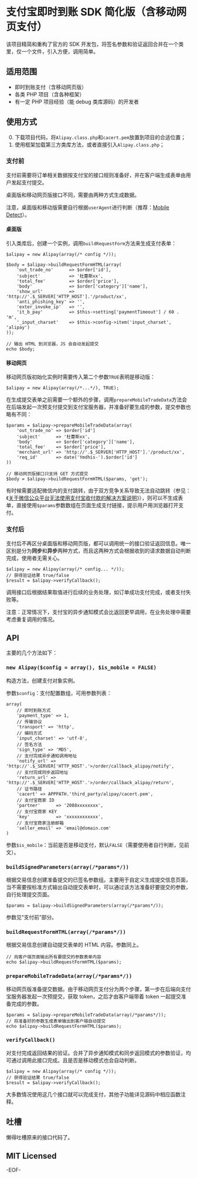 支付宝即时到账 SDK 简化版（含移动网页支付）
==========

该项目精简和重构了官方的 SDK 开发包，将签名参数和验证返回合并在一个类里，仅一个文件，引入方便，调用简单。

适用范围
----------

* 即时到账支付（含移动网页版）
* 各类 PHP 项目（含各种框架）
* 有一定 PHP 项目经验（能 debug 类库源码）的开发者

使用方式
----------

0. 下载项目代码，将`Alipay.class.php`和`cacert.pem`放置到项目的合适位置；
0. 使用框架加载第三方类库方法，或者直接引入`Alipay.class.php`；

### 支付前 ###

支付前需要将订单相关数据按支付宝的接口规则准备好，并在客户端生成表单由用户发起支付提交。

桌面版和移动网页版接口不同，需要由两种方式生成数据。

注意，桌面版和移动版需要自行根据`userAgent`进行判断（推荐：[Mobile Detect](https://github.com/serbanghita/Mobile-Detect)）。

#### 桌面版 ####

引入类库后，创建一个实例，调用`buildRequestForm`方法来生成支付表单：

	$alipay = new Alipay(array(/* config */));

	$body = $alipay->buildRequestFormHTML(array(
		'out_trade_no'      => $order['id'],
		'subject'	        => '杜蕾斯xx',
		'total_fee'         => $order['price'],
		'body'              => $order['category']['name'],
		'show_url'          => 'http://'.$_SERVER['HTTP_HOST'].'/product/xx',
		'anti_phishing_key' => '',
		'exter_invoke_ip'   => '',
		'it_b_pay'          => $this->setting['paymentTimeout'] / 60 . 'm',
		'_input_charset'    => $this->config->item('input_charset', 'alipay')
	));

	// 输出 HTML 到浏览器，JS 会自动发起提交
	echo $body;

#### 移动网页 ####

移动网页版初始化实例时需要传入第二个参数`TRUE`表明是移动版：

	$alipay = new Alipay(array(/*...*/), TRUE);

在生成提交表单之前需要一个额外的步骤，调用`prepareMobileTradeData`方法会在后端发起一次预支付提交到支付宝服务器，并准备好要生成的参数，提交参数也略有不同：

	$params = $alipay->prepareMobileTradeData(array(
		'out_trade_no' => $order['id']
		'subject'	   => '杜蕾斯xx',
		'body'         => $order['category']['name'],
		'total_fee'    => $order['price'],
		'merchant_url' => 'http://'.$_SERVER['HTTP_HOST'].'/product/xx',
		'req_id'       => date('Ymdhis-').$order['id']
	))

	// 移动网页版接口只支持 GET 方式提交
	$body = $alipay->buildRequestFormHTML($params, 'get');

有时候需要适配微信内的支付跳转，由于双方竞争关系导致无法自动跳转（参见：《[关于微信公众平台无法使用支付宝收付款的解决方案说明](https://cshall.alipay.com/enterprise/help_detail.htm?help_id=524702)》），则可以不生成表单，直接使用`$params`参数数组在页面生成支付链接，提示用户用浏览器打开支付。

### 支付后 ###

支付后不再区分桌面版和移动网页版，都可以调用统一的接口验证返回信息。唯一区别是分为**同步**和**异步**两种方式，而且这两种方式会根据收到的请求数据自动判断完成，使用者无需关心。

	$alipay = new Alipay(array(/* config... */));
	// 获得验证结果 true/false
	$result = $alipay->verifyCallback();

调用接口后根据结果取值进行后续的业务处理，如订单成功支付完成，或者支付失败等。

注意：正常情况下，支付宝的异步通知模式会比返回更早调用，在业务处理中需要考虑重复调用的情况。

API
----------

主要的几个方法如下：

### `new Alipay($config = array(), $is_mobile = FALSE)` ###

构造方法，创建支付对象实例。

参数`$config`：支付配置数组，可用参数列表：

	array(
		// 即时到账方式
		'payment_type' => 1,
		// 传输协议
		'transport' => 'http',
		// 编码方式
		'input_charset' => 'utf-8',
		// 签名方法
		'sign_type' => 'MD5',
		// 支付完成异步通知调用地址
		'notify_url' => 'http://'.$_SERVER['HTTP_HOST'.'>/order/callback_alipay/notify',
		// 支付完成同步返回地址
		'return_url' => 'http://'.$_SERVER['HTTP_HOST'.'>/order/callback_alipay/return',
		// 证书路径
		'cacert' => APPPATH.'third_party/alipay/cacert.pem',
		// 支付宝商家 ID
		'partner'      => '2088xxxxxxxx',
		// 支付宝商家 KEY
		'key'          => 'xxxxxxxxxxxx',
		// 支付宝商家注册邮箱
		'seller_email' => 'email@domain.com'
	)

参数`$is_mobile`：当前是否是移动支付，默认`FALSE`（需要使用者自行判断，见前文）。

### `buildSignedParameters(array(/*params*/))` ###

根据交易信息创建准备提交的已签名参数组。主要用于自定义生成提交信息页面，当不需要按标准方式输出自动提交表单时，可以通过该方法准备好要提交的参数，自行处理提交页面。

	$params = $alipay->buildSignedParameters(array(/*params*/));

参数见“支付前”部分。

### `buildRequestFormHTML(array(/*params*/))` ###

根据交易信息创建自动提交表单的 HTML 内容。参数同上。

	// 向客户端页面输出所有要提交的参数表单内容
	echo $alipay->buildRequestFormHTML($params);

### `prepareMobileTradeData(array(/*params*/))` ###

移动网页版准备提交数据。由于移动网页支付分为两个步骤，第一步在后端向支付宝服务器发起一次预提交，获取 token，之后才由客户端带着 token 一起提交准备完成的参数。

	$params = $alipay->prepareMobileTradeData(array(/*params*/));
	// 将准备好的参数生成表单输出到客户端自动提交
	echo $alipay->buildRequestFormHTML($params);

### `verifyCallback()` ###

对支付完成返回结果的验证。合并了异步通知模式和同步返回模式的参数验证，均可通过调用此接口完成。且是否是移动模式也会自动判断。

	$alipay = new Alipay(array(/* config */));
	// 获得验证结果 true/false
	$result = $alipay->verifyCallback();

大多数情况使用这几个接口就可以完成支付，其他子功能详见源码中相应函数注释。

吐槽
----------

懒得吐槽原来的接口代码了。

MIT Licensed
----------

-EOF-
